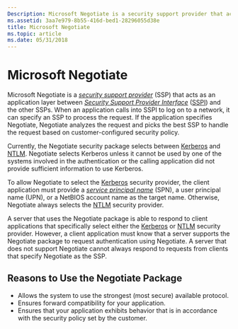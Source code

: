 ```yaml
---
Description: Microsoft Negotiate is a security support provider that acts as an application layer between Security Support Provider Interface and the other SSPs.
ms.assetid: 3aa7e979-8b55-416d-bed1-28296055d38e
title: Microsoft Negotiate
ms.topic: article
ms.date: 05/31/2018
---
```


# Microsoft Negotiate

Microsoft Negotiate is a [*security support provider*](../secgloss/s-gly.md) (SSP) that acts as an application layer between [*Security Support Provider Interface*](../secgloss/s-gly.md) ([SSPI](sspi.md)) and the other SSPs. When an application calls into SSPI to log on to a network, it can specify an SSP to process the request. If the application specifies Negotiate, Negotiate analyzes the request and picks the best SSP to handle the request based on customer-configured security policy.

Currently, the Negotiate security package selects between [Kerberos](microsoft-kerberos.md) and [NTLM](microsoft-ntlm.md). Negotiate selects Kerberos unless it cannot be used by one of the systems involved in the authentication or the calling application did not provide sufficient information to use Kerberos.

To allow Negotiate to select the [Kerberos](microsoft-kerberos.md) security provider, the client application must provide a [*service principal name*](../secgloss/s-gly.md) (SPN), a user principal name (UPN), or a NetBIOS account name as the target name. Otherwise, Negotiate always selects the [NTLM](microsoft-ntlm.md) security provider.

A server that uses the Negotiate package is able to respond to client applications that specifically select either the [Kerberos](microsoft-kerberos.md) or [NTLM](microsoft-ntlm.md) security provider. However, a client application must know that a server supports the Negotiate package to request authentication using Negotiate. A server that does not support Negotiate cannot always respond to requests from clients that specify Negotiate as the SSP.

## Reasons to Use the Negotiate Package

-   Allows the system to use the strongest (most secure) available protocol.
-   Ensures forward compatibility for your application.
-   Ensures that your application exhibits behavior that is in accordance with the security policy set by the customer.

 

 